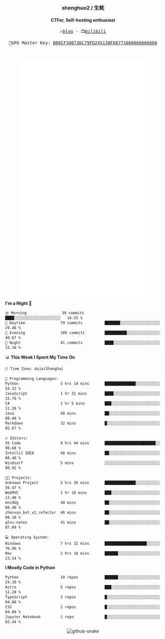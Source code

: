 <h3 align="center"> shenghuo2 / 生蚝 </h3>
<h4 align="center" >CTFer, Self-hosting enthusiast</h3>


<p align="center">
  <samp>
    ✍️<a href="https://blog.shenghuo2.top/">blog</a> -
    📺<a href="https://space.bilibili.com/85894935">bilibili</a>
  </samp>
</p>
<p align="center">
  <samp>
     🔐GPG Master Key: <a align="center" href="https://github.com/shenghuo2.gpg">B66CF308736C79FD245138F68771666666666666</a>
  </samp>
</p>
<br>
<p align="center">
  <a href="https://github.com/shenghuo2">
    <img width="400" align="top" src="https://github.com/shenghuo2/shenghuo2/blob/main/metrics.left.svg" />
  </a>
  <a href="https://github.com/shenghuo2">
    <img width="400" align="top" src="https://github.com/shenghuo2/shenghuo2/blob/main/metrics.right.svg" />
  </a>
</p>


<!--START_SECTION:waka-->
**I'm a Night 🦉** 

```text
🌞 Morning                39 commits          ████░░░░░░░░░░░░░░░░░░░░░   14.55 % 
🌆 Daytime                79 commits          ███████░░░░░░░░░░░░░░░░░░   29.48 % 
🌃 Evening                109 commits         ██████████░░░░░░░░░░░░░░░   40.67 % 
🌙 Night                  41 commits          ████░░░░░░░░░░░░░░░░░░░░░   15.30 % 
```


📊 **This Week I Spent My Time On** 

```text
🕑︎ Time Zone: Asia/Shanghai

💬 Programming Languages: 
Python                   5 hrs 14 mins       ██████████████░░░░░░░░░░░   54.32 % 
JavaScript               1 hr 31 mins        ████░░░░░░░░░░░░░░░░░░░░░   15.76 % 
C#                       1 hr 5 mins         ███░░░░░░░░░░░░░░░░░░░░░░   11.28 % 
Java                     48 mins             ██░░░░░░░░░░░░░░░░░░░░░░░   08.40 % 
Markdown                 32 mins             █░░░░░░░░░░░░░░░░░░░░░░░░   05.67 % 

🔥 Editors: 
VS Code                  8 hrs 44 mins       ███████████████████████░░   90.68 % 
IntelliJ IDEA            48 mins             ██░░░░░░░░░░░░░░░░░░░░░░░   08.40 % 
Windsurf                 5 mins              ░░░░░░░░░░░░░░░░░░░░░░░░░   00.92 % 

🐱‍💻 Projects: 
Unknown Project          5 hrs 26 mins       ██████████████░░░░░░░░░░░   56.47 % 
WebMVC                   1 hr 18 mins        ███░░░░░░░░░░░░░░░░░░░░░░   13.48 % 
Unidbg                   48 mins             ██░░░░░░░░░░░░░░░░░░░░░░░   08.40 % 
zhenxun_bot_v2_refactor  46 mins             ██░░░░░░░░░░░░░░░░░░░░░░░   08.10 % 
qlnu-notes               41 mins             ██░░░░░░░░░░░░░░░░░░░░░░░   07.09 % 

💻 Operating System: 
Windows                  7 hrs 22 mins       ███████████████████░░░░░░   76.46 % 
Mac                      2 hrs 16 mins       ██████░░░░░░░░░░░░░░░░░░░   23.54 % 
```

**I Mostly Code in Python** 

```text
Python                   10 repos            ██████░░░░░░░░░░░░░░░░░░░   24.39 % 
Astro                    5 repos             ███░░░░░░░░░░░░░░░░░░░░░░   12.20 % 
TypeScript               2 repos             █░░░░░░░░░░░░░░░░░░░░░░░░   04.88 % 
CSS                      2 repos             █░░░░░░░░░░░░░░░░░░░░░░░░   04.88 % 
Jupyter Notebook         1 repo              █░░░░░░░░░░░░░░░░░░░░░░░░   02.44 % 
```




<!--END_SECTION:waka-->


<div align="center">
  <picture>
    <source media="(prefers-color-scheme: dark)" srcset="https://gist.githubusercontent.com/shenghuo2/bfce20b14ab0484cef03bae6e60e0b3a/raw/github-snake-dark.svg" />
    <source media="(prefers-color-scheme: light)" srcset="https://gist.githubusercontent.com/shenghuo2/bfce20b14ab0484cef03bae6e60e0b3a/raw/github-snake.svg" />
    <img alt="github-snake" src="https://gist.githubusercontent.com/shenghuo2/bfce20b14ab0484cef03bae6e60e0b3a/raw/github-snake.svg" />
  </picture>
</div>

<!--
**shenghuo2/shenghuo2** is a ✨ _special_ ✨ repository because its `README.md` (this file) appears on your GitHub profile.

Here are some ideas to get you started:

- 🔭 I’m currently working on ...
- 🌱 I’m currently learning ...
- 👯 I’m looking to collaborate on ...
- 🤔 I’m looking for help with ...
- 💬 Ask me about ...
- 📫 How to reach me: ...
- 😄 Pronouns: ...
- ⚡ Fun fact: ...
-->
